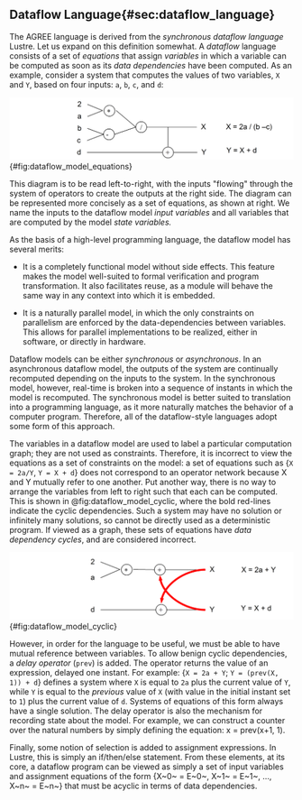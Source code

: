 ## Dataflow Language{#sec:dataflow_language}

The AGREE language is derived from the *synchronous dataflow language*
Lustre. Let us expand on this definition somewhat. A *dataflow* language
consists of a set of *equations* that assign *variables* in which a
variable can be computed as soon as its *data dependencies* have been
computed. As an example, consider a system that computes the values of
two variables, `X` and `Y`, based on four inputs: `a`, `b`, `c`, and `d`:

![A dataflow model and its associated set of equations](../../media/image11.png){#fig:dataflow_model_equations}

This diagram is to be read left-to-right, with the inputs "flowing"
through the system of operators to create the outputs at the right side.
The diagram can be represented more concisely as a set of equations, as
shown at right. We name the inputs to the dataflow model *input
variables* and all variables that are computed by the model *state
variables.*

As the basis of a high-level programming language, the dataflow model
has several merits:

-   It is a completely functional model without side effects. This
    feature makes the model well-suited to formal verification and
    program transformation. It also facilitates reuse, as a module will
    behave the same way in any context into which it is embedded.

-   It is a naturally parallel model, in which the only constraints on
    parallelism are enforced by the data-dependencies between variables.
    This allows for parallel implementations to be realized, either in
    software, or directly in hardware.

Dataflow models can be either *synchronous* or *asynchronous*. In an
asynchronous dataflow model, the outputs of the system are continually
recomputed depending on the inputs to the system. In the synchronous
model, however, real-time is broken into a sequence of instants in which
the model is recomputed. The synchronous model is better suited to
translation into a programming language, as it more naturally matches
the behavior of a computer program. Therefore, all of the dataflow-style
languages adopt some form of this approach.

The variables in a dataflow model are used to label a particular
computation graph; they are not used as constraints. Therefore, it is
incorrect to view the equations as a set of constraints on the model: a
set of equations such as {`X = 2a/Y`, `Y = X + d`} does not correspond to an
operator network because X and Y mutually refer to one another. Put
another way, there is no way to arrange the variables from left to right
such that each can be computed. This is shown in @fig:dataflow_model_cyclic, where the
bold red-lines indicate the cyclic dependencies. Such a system may have
no solution or infinitely many solutions, so cannot be directly used as
a deterministic program. If viewed as a graph, these sets of equations
have *data dependency cycles*, and are considered incorrect.

![A Dataflow Model with Cyclic Dependencies](../../media/image12.png){#fig:dataflow_model_cyclic}

However, in order for the language to be useful, we must be able to have
mutual reference between variables. To allow benign cyclic dependencies,
a *delay operator* (`prev`) is added. The operator returns the value of an
expression, delayed one instant. For example: {`X = 2a + Y`;
`Y = (prev(X, 1)) + d`} defines a system where `X` is equal to `2a` plus the current value
of `Y`, while `Y` is equal to the *previous* value of `X` (with value in the
initial instant set to `1`) plus the current value of `d`. Systems of
equations of this form always have a single solution. The delay operator
is also the mechanism for recording state about the model. For example,
we can construct a counter over the natural numbers by simply defining
the equation: x = prev(x+1, 1).

Finally, some notion of selection is added to assignment expressions. In
Lustre, this is simply an if/then/else statement. From these elements,
at its core, a dataflow program can be viewed as simply a set of input
variables and assignment equations of the form {X~0~ = E~0~, X~1~ =
E~1~, ..., X~n~ = E~n~} that must be acyclic in terms of data
dependencies.

